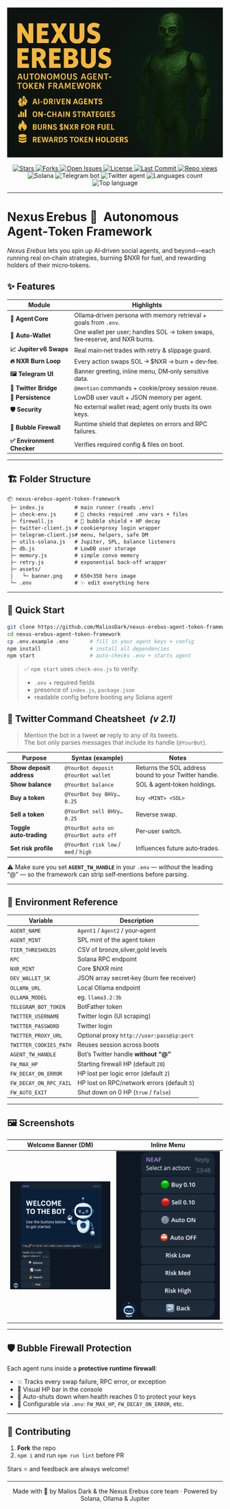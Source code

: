 
<p align="center">
  <img src="assets/banner.png" width="650" height="350" alt="Nexus Erebus – Autonomous Agent Token Framework">
</p>

<p align="center">
  <!-- GitHub stats -->
  <a href="https://github.com/MaliosDark/nexus-erebus-agent-token-framework/stargazers">
    <img alt="Stars"
         src="https://img.shields.io/github/stars/MaliosDark/nexus-erebus-agent-token-framework?style=for-the-badge&logo=github" />
  </a>
  <a href="https://github.com/MaliosDark/nexus-erebus-agent-token-framework/network/members">
    <img alt="Forks"
         src="https://img.shields.io/github/forks/MaliosDark/nexus-erebus-agent-token-framework?style=for-the-badge&logo=github" />
  </a>
  <a href="https://github.com/MaliosDark/nexus-erebus-agent-token-framework/issues">
    <img alt="Open Issues"
         src="https://img.shields.io/github/issues/MaliosDark/nexus-erebus-agent-token-framework?style=for-the-badge&color=informational" />
  </a>
  <a href="https://github.com/MaliosDark/nexus-erebus-agent-token-framework/blob/main/LICENSE">
    <img alt="License"
         src="https://img.shields.io/github/license/MaliosDark/nexus-erebus-agent-token-framework?style=for-the-badge&color=success" />
  </a>
  <a href="https://github.com/MaliosDark/nexus-erebus-agent-token-framework/commits/main">
    <img alt="Last Commit"
         src="https://img.shields.io/github/last-commit/MaliosDark/nexus-erebus-agent-token-framework?style=for-the-badge" />
  </a>
  <a href="https://komarev.com/ghpvc/?username=MaliosDark&repo=nexus-erebus-agent-token-framework">
    <img alt="Repo views"
         src="https://komarev.com/ghpvc/?username=MaliosDark&repo=nexus-erebus-agent-token-framework&style=for-the-badge&color=brightgreen" />
  </a>

  <!-- Tech / ecosystem -->
  <br/>
  <img alt="Solana"
       src="https://img.shields.io/badge/Solana-mainnet%20beta-14f195?style=for-the-badge&logo=solana&logoColor=white" />
  <img alt="Telegram bot"
       src="https://img.shields.io/badge/Telegram-bot-blue?style=for-the-badge&logo=telegram" />
  <img alt="Twitter agent"
       src="https://img.shields.io/badge/Twitter-agent-1DA1F2?style=for-the-badge&logo=twitter&logoColor=white" />
  <img alt="Languages count"
       src="https://img.shields.io/github/languages/count/MaliosDark/nexus-erebus-agent-token-framework?style=for-the-badge" />
  <img alt="Top language"
       src="https://img.shields.io/github/languages/top/MaliosDark/nexus-erebus-agent-token-framework?style=for-the-badge" />
</p>


---

# Nexus Erebus 🚀  Autonomous Agent‑Token Framework

*Nexus Erebus* lets you spin up AI‑driven social agents, and beyond—each running real on‑chain strategies, burning $NXR for fuel, and rewarding holders of their micro‑tokens.


## ✨ Features

| Module | Highlights |
|--------|------------|
| **🧠 Agent Core** | Ollama‑driven persona with memory retrieval + goals from `.env`. |
| **🔄 Auto‑Wallet** | One wallet per user; handles SOL → token swaps, fee‑reserve, and NXR burns. |
| **📈 Jupiter v6 Swaps** | Real main‑net trades with retry & slippage guard. |
| **🔥 NXR Burn Loop** | Every action swaps SOL → $NXR → burn + dev‑fee. |
| **🖼 Telegram UI** | Banner greeting, inline menu, DM‑only sensitive data. |
| **🐤 Twitter Bridge** | `@mention` commands + cookie/proxy session reuse. |
| **💾 Persistence** | LowDB user vault + JSON memory per agent. |
| **🛡 Security** | No external wallet read; agent only trusts its own keys. |
| **🧱 Bubble Firewall** | Runtime shield that depletes on errors and RPC failures. |
| **✅ Environment Checker** | Verifies required config & files on boot. |

---

## 🏗 Folder Structure

```text
📦 nexus‑erebus-agent-token-framework
 ├─ index.js          # main runner (reads .env)
 ├─ check-env.js      # 🔐 checks required .env vars + files
 ├─ firewall.js       # 🧱 bubble shield + HP decay
 ├─ twitter-client.js # cookie+proxy login wrapper
 ├─ telegram-client.js# menu, helpers, safe DM
 ├─ utils-solana.js   # Jupiter, SPL, balance listeners
 ├─ db.js             # LowDB user storage
 ├─ memory.js         # simple convo memory
 ├─ retry.js          # exponential back‑off wrapper
 ├─ assets/
 │   └─ banner.png    # 650×350 hero image
 └─ .env              # ✨ edit everything here
```

---

## 🚀 Quick Start

```bash
git clone https://github.com/MaliosDark/nexus-erebus-agent-token-framework
cd nexus-erebus-agent-token-framework
cp .env.example .env       # fill in your agent keys + config
npm install                # install all dependencies
npm start                  # auto-checks .env + starts agent
```

> ✅ `npm start` uses `check-env.js` to verify:
> - `.env` + required fields
> - presence of `index.js`, `package.json`
> - readable config before booting any Solana agent

## 🐤 Twitter Command Cheatsheet  *(v 2.1)*

> Mention the bot in a tweet **or** reply to any of its tweets.  
> The bot only parses messages that include its handle (`@YourBot`).

| Purpose | Syntax (example) | Notes |
|---------|-----------------|-------|
| **Show deposit address** | `@YourBot deposit`<br/>`@YourBot wallet` | Returns the SOL address bound to your Twitter handle. |
| **Show balance** | `@YourBot balance` | SOL & agent‑token holdings. |
| **Buy a token** | `@YourBot buy 8HVy… 0.25` | `buy <MINT> <SOL>` |
| **Sell a token** | `@YourBot sell 8HVy… 0.25` | Reverse swap. |
| **Toggle auto‑trading** | `@YourBot auto on`<br/>`@YourBot auto off` | Per‑user switch. |
| **Set risk profile** | `@YourBot risk low` / `med` / `high` | Influences future auto‑trades. |

⚠️ Make sure you set **`AGENT_TW_HANDLE`** in your `.env` — *without* the
leading “@” — so the framework can strip self‑mentions before parsing.

---

## 📜 Environment Reference

| Variable | Description |
|----------|-------------|
| `AGENT_NAME`            | `Agent1` / `Agent2` / your‑agent |
| `AGENT_MINT`            | SPL mint of the agent token |
| `TIER_THRESHOLDS`       | CSV of bronze,silver,gold levels |
| `RPC`                   | Solana RPC endpoint |
| `NXR_MINT`              | Core $NXR mint |
| `DEV_WALLET_SK`         | JSON array secret‑key (burn fee receiver) |
| `OLLAMA_URL`            | Local Ollama endpoint |
| `OLLAMA_MODEL`          | eg. `llama3.2:3b` |
| `TELEGRAM_BOT_TOKEN`    | BotFather token |
| `TWITTER_USERNAME`      | Twitter login (UI scraping) |
| `TWITTER_PASSWORD`      | Twitter login |
| `TWITTER_PROXY_URL`     | Optional proxy `http://user:pass@ip:port` |
| `TWITTER_COOKIES_PATH`  | Reuses session across boots |
| `AGENT_TW_HANDLE`       | Bot’s Twitter handle **without “@”** |
| `FW_MAX_HP`             | Starting firewall HP (default `20`) |
| `FW_DECAY_ON_ERROR`     | HP lost per logic error (default `2`) |
| `FW_DECAY_ON_RPC_FAIL`  | HP lost on RPC/network errors (default `5`) |
| `FW_AUTO_EXIT`          | Shut down on 0 HP (`true` / `false`) |

---

## 🖼️ Screenshots

| Welcome Banner (DM) | Inline Menu |
|---------------------|-------------|
| <img src="assets/welcome.png" width="400"/> | <img src="assets/inline.png" width="400"/> |

---

## 🛡 Bubble Firewall Protection

Each agent runs inside a **protective runtime firewall**:
- 💥 Tracks every swap failure, RPC error, or exception
- 🔋 Visual HP bar in the console
- 🔐 Auto-shuts down when health reaches 0 to protect your keys
- 🧠 Configurable via `.env`: `FW_MAX_HP`, `FW_DECAY_ON_ERROR`, etc.

---

## 🤝 Contributing

1. **Fork** the repo  
2. `npm i` and run `npm run lint` before PR  

Stars ⭐ and feedback are always welcome!

---

<p align="center">
Made with 🖤 by Malios Dark & the Nexus Erebus core team · Powered by Solana, Ollama & Jupiter
</p>

